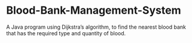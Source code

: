 # Blood-Bank-Management-System
A Java program using Dijkstra’s algorithm, to find the nearest blood bank that has the required type and quantity of blood. 
